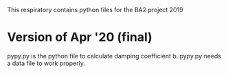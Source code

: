 This respiratory contains python files for the BA2 project 2019
# Version of Apr '20 (final)
pypy.py is the python file to calculate damping coefficient b.
pypy.py needs a data file to work properly.
